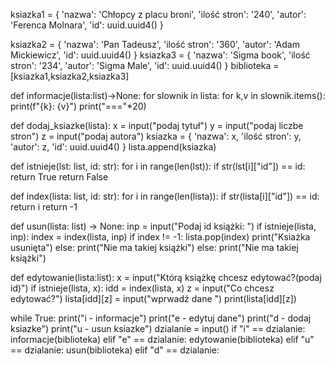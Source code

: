ksiazka1 = {
    'nazwa': 'Chłopcy z placu broni',
    'ilość stron': '240',
    'autor': 'Ferenca Molnara',
    'id': uuid.uuid4()
}

ksiazka2 = {
    'nazwa': 'Pan Tadeusz',
    'ilość stron': '360',
    'autor': 'Adam Mickiewicz',
    'id': uuid.uuid4()
}
ksiazka3 = {
    'nazwa': 'Sigma book',
    'ilość stron': '234',
    'autor': 'Sigma Male',
    'id': uuid.uuid4()
}
biblioteka = [ksiazka1,ksiazka2,ksiazka3]

def informacje(lista:list)->None:
    for slownik in lista:
        for k,v in slownik.items():
            print(f"{k}:   {v}")
        print("==="*20)

def dodaj_ksiazke(lista):
    x = input("podaj tytuł")
    y = input("podaj liczbe stron")
    z = input("podaj autora")
    ksiazka = {
        'nazwa': x,
        'ilość stron': y,
        'autor': z,
        'id': uuid.uuid4()
    }
    lista.append(ksiazka)

def istnieje(lst: list, id: str):
    for i in range(len(lst)):
        if str(lst[i]["id"]) == id:
            return True
    return False

def index(lista: list, id: str):
    for i in range(len(lista)):
        if str(lista[i]["id"]) == id:
            return i
    return -1  

def usun(lista: list) -> None:
    inp = input("Podaj id książki: ")
    if istnieje(lista, inp):
        index = index(lista, inp)
        if index != -1:
            lista.pop(index)
            print("Ksiażka usunięta")
        else:
            print("Nie ma takiej książki")
    else:
        print("Nie ma takiej książki")

def edytowanie(lista:list):
    x = input("Którą książkę chcesz edytować?(podaj id)")
    if istnieje(lista, x):
        idd = index(lista, x)
        z = input("Co chcesz edytować?")
        lista[idd][z] = input("wprwadź dane ")
        print(lista[idd][z])

while True:
    print("i - informacje")
    print("e - edytuj dane")
    print("d - dodaj ksiazke")
    print("u - usun ksiazke")
    dzialanie = input()
    if "i" == dzialanie:
        informacje(biblioteka)
    elif "e" == dzialanie:
        edytowanie(biblioteka)
    elif "u" == dzialanie:
        usun(biblioteka)
    elif "d" == dzialanie:                                     






